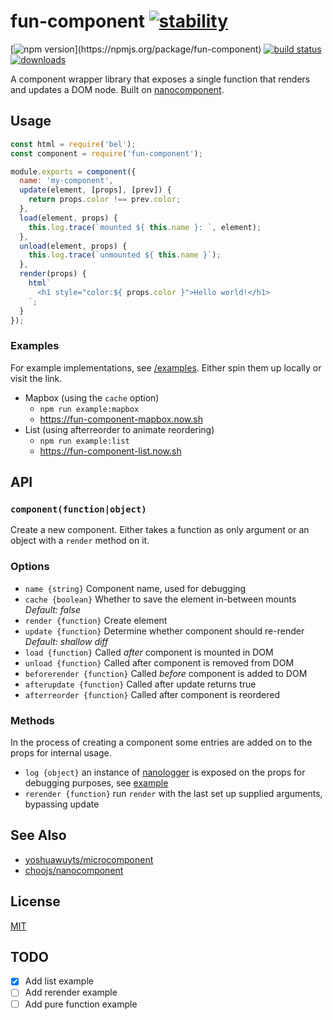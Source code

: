 # fun-component [![stability](https://img.shields.io/badge/stability-experimental-orange.svg?style=flat-square)](https://nodejs.org/api/documentation.html#documentation_stability_index)

[![npm version](https://img.shields.io/npm/v/fun-component.svg?)](https://npmjs.org/package/fun-component) [![build status](https://img.shields.io/travis/tornqvist/fun-component/master.svg?style=flat-square)](https://travis-ci.org/tornqvist/fun-component)
[![downloads](http://img.shields.io/npm/dm/fun-component.svg?style=flat-square)](https://npmjs.org/package/fun-component)

A component wrapper library that exposes a single function that renders and updates a DOM node. Built on [nanocomponent](https://github.com/choojs/nanocomponent).

## Usage

```javascript
const html = require('bel');
const component = require('fun-component');

module.exports = component({
  name: 'my-component',
  update(element, [props], [prev]) {
    return props.color !== prev.color;
  },
  load(element, props) {
    this.log.trace(`mounted ${ this.name }: `, element);
  },
  unload(element, props) {
    this.log.trace(`unmounted ${ this.name }`);
  },
  render(props) {
    html`
      <h1 style="color:${ props.color }">Hello world!</h1>
    `;
  }
});
```

### Examples

For example implementations, see [/examples](/examples). Either spin them up locally or visit the link.

- Mapbox (using the `cache` option)
  - `npm run example:mapbox`
  - https://fun-component-mapbox.now.sh
- List (using afterreorder to animate reordering)
  - `npm run example:list`
  - https://fun-component-list.now.sh

## API

### `component(function|object)`

Create a new component. Either takes a function as only argument or an object with a `render` method on it.

### Options

- `name {string}` Component name, used for debugging
- `cache {boolean}` Whether to save the element in-between mounts *Default: false*
- `render {function}` Create element
- `update {function}` Determine whether component should re-render *Default: shallow diff*
- `load {function}` Called *after* component is mounted in DOM
- `unload {function}` Called after component is removed from DOM
- `beforerender {function}` Called *before* component is added to DOM
- `afterupdate {function}` Called after update returns true
- `afterreorder {function}` Called after component is reordered

### Methods

In the process of creating a component some entries are added on to the props for internal usage.

- `log {object}` an instance of [nanologger](https://github.com/choojs/nanologger)  is exposed on the props for debugging purposes, see [example](/examples/mapbox/index.js#L107)
- `rerender {function}` run `render` with the last set up supplied arguments, bypassing update

## See Also
- [yoshuawuyts/microcomponent](https://github.com/yoshuawuyts/microcomponent)
- [choojs/nanocomponent](https://github.com/choojs/nanocomponent)

## License
[MIT](https://tldrlegal.com/license/mit-license)

## TODO

- [x] Add list example
- [ ] Add rerender example
- [ ] Add pure function example
